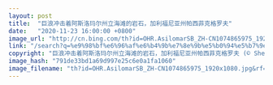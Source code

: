 ```yaml
---
layout: post
title:  "巨浪冲击着阿斯洛玛尔州立海滩的岩石，加利福尼亚州帕西菲克格罗夫"
date:   "2020-11-23 16:00:00 +0800"
image_url: "http://cn.bing.com/th?id=OHR.AsilomarSB_ZH-CN1074865975_1920x1080.jpg&rf=LaDigue_1920x1080.jpg&pid=hp"
link: "/search?q=%e9%98%bf%e6%96%af%e6%b4%9b%e7%8e%9b%e5%b0%94%e5%b7%9e%e7%ab%8b%e6%b5%b7%e6%bb%a9&form=hpcapt&mkt=zh-cn"
copyright: "巨浪冲击着阿斯洛玛尔州立海滩的岩石，加利福尼亚州帕西菲克格罗夫 (© Sheila Haddad/Danita Delimont)"
image_hash: "791de33bd1a69d997e25c6e0a1fa1060"
image_filename: "th?id=OHR.AsilomarSB_ZH-CN1074865975_1920x1080.jpg&rf=LaDigue_1920x1080.jpg&pid=hp"
---
```

